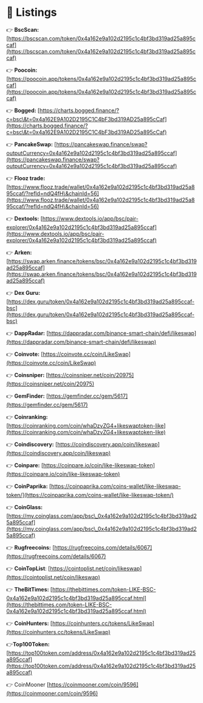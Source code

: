 # 🎉 Listings

👉 **BscScan:** [https://bscscan.com/token/0x4a162e9a102d2195c1c4bf3bd319ad25a895ccaf](https://bscscan.com/token/0x4a162e9a102d2195c1c4bf3bd319ad25a895ccaf)

👉 **Poocoin:** [https://poocoin.app/tokens/0x4a162e9a102d2195c1c4bf3bd319ad25a895ccaf](https://poocoin.app/tokens/0x4a162e9a102d2195c1c4bf3bd319ad25a895ccaf)

👉 **Bogged:** [https://charts.bogged.finance/?c=bsc\&t=0x4a162E9A102D2195C1C4bF3bd319AD25a895cCaf](https://charts.bogged.finance/?c=bsc\&t=0x4a162E9A102D2195C1C4bF3bd319AD25a895cCaf)

👉 **PancakeSwap:** [https://pancakeswap.finance/swap?outputCurrency=0x4a162e9a102d2195c1c4bf3bd319ad25a895ccaf](https://pancakeswap.finance/swap?outputCurrency=0x4a162e9a102d2195c1c4bf3bd319ad25a895ccaf)

👉 **Flooz trade:** [https://www.flooz.trade/wallet/0x4a162e9a102d2195c1c4bf3bd319ad25a895ccaf/?refId=ndQ4fH\&chainId=56](https://www.flooz.trade/wallet/0x4a162e9a102d2195c1c4bf3bd319ad25a895ccaf/?refId=ndQ4fH\&chainId=56)

👉 **Dextools:** [https://www.dextools.io/app/bsc/pair-explorer/0x4a162e9a102d2195c1c4bf3bd319ad25a895ccaf](https://www.dextools.io/app/bsc/pair-explorer/0x4a162e9a102d2195c1c4bf3bd319ad25a895ccaf)

👉 **Arken:** [https://swap.arken.finance/tokens/bsc/0x4a162e9a102d2195c1c4bf3bd319ad25a895ccaf](https://swap.arken.finance/tokens/bsc/0x4a162e9a102d2195c1c4bf3bd319ad25a895ccaf)

👉 **Dex Guru:** [https://dex.guru/token/0x4a162e9a102d2195c1c4bf3bd319ad25a895ccaf-bsc](https://dex.guru/token/0x4a162e9a102d2195c1c4bf3bd319ad25a895ccaf-bsc)

👉 **DappRadar:** [https://dappradar.com/binance-smart-chain/defi/likeswap](https://dappradar.com/binance-smart-chain/defi/likeswap)

👉 **Coinvote:** [https://coinvote.cc/coin/LikeSwap](https://coinvote.cc/coin/LikeSwap)

👉 **Coinsniper:** [https://coinsniper.net/coin/20975](https://coinsniper.net/coin/20975)

👉 **GemFinder:** [https://gemfinder.cc/gem/5617](https://gemfinder.cc/gem/5617)

👉 **Coinranking:** [https://coinranking.com/coin/whaDzvZG4+likeswaptoken-like](https://coinranking.com/coin/whaDzvZG4+likeswaptoken-like)

👉 **Coindiscovery:** [https://coindiscovery.app/coin/likeswap](https://coindiscovery.app/coin/likeswap)

👉 **Coinpare:** [https://coinpare.io/coin/like-likeswap-token](https://coinpare.io/coin/like-likeswap-token)

👉 **CoinPaprika:** [https://coinpaprika.com/coins-wallet/like-likeswap-token/](https://coinpaprika.com/coins-wallet/like-likeswap-token/)

👉 **CoinGlass:** [https://my.coinglass.com/app/bsc\_0x4a162e9a102d2195c1c4bf3bd319ad25a895ccaf](https://my.coinglass.com/app/bsc\_0x4a162e9a102d2195c1c4bf3bd319ad25a895ccaf)

👉 **Rugfreecoins:** [https://rugfreecoins.com/details/6067](https://rugfreecoins.com/details/6067)

👉 **CoinTopList**: [https://cointoplist.net/coin/likeswap](https://cointoplist.net/coin/likeswap)

👉 **TheBitTimes:** [https://thebittimes.com/token-LIKE-BSC-0x4a162e9a102d2195c1c4bf3bd319ad25a895ccaf.html](https://thebittimes.com/token-LIKE-BSC-0x4a162e9a102d2195c1c4bf3bd319ad25a895ccaf.html)

👉 **CoinHunters:** [https://coinhunters.cc/tokens/LikeSwap](https://coinhunters.cc/tokens/LikeSwap)

👉**Top100Token:** [https://top100token.com/address/0x4a162e9a102d2195c1c4bf3bd319ad25a895ccaf](https://top100token.com/address/0x4a162e9a102d2195c1c4bf3bd319ad25a895ccaf)

👉 CoinMooner [https://coinmooner.com/coin/9596](https://coinmooner.com/coin/9596)

